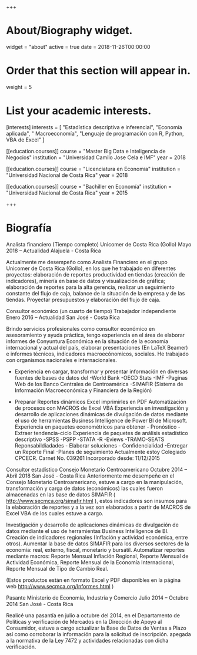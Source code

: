 +++
# About/Biography widget.
widget = "about"
active = true
date = 2018-11-26T00:00:00

# Order that this section will appear in.
weight = 5

# List your academic interests.
[interests]
  interests = [
    "Estadística descriptiva e inferencial",
    "Economía aplicada",
    " Macroeconomía",
	"Lenguaje de programación con R, Python, VBA de Excel"
  ]

[[education.courses]]
  course = "Master Big Data e Inteligencia de Negocios"
  institution = "Universidad Camilo Jose Cela e IMF"
  year = 2018

[[education.courses]]
  course = "Licenciatura en Economía"
  institution = "Universidad Nacional de Costa Rica"
  year = 2018

[[education.courses]]
  course = "Bachiller en Economía"
  institution = "Universidad Nacional de Costa Rica"
  year = 2015
 
+++

# Biografía


Analista financiero (Tiempo completo)
Unicomer de Costa Rica (Gollo) Mayo 2018 – Actualidad
Alajuela - Costa Rica

Actualmente me desempeño como Analista Financiero en el grupo Unicomer de Costa Rica (Gollo), en los que he trabajado en diferentes proyectos: elaboración de reportes productividad en tiendas (creación de indicadores), minería en base de datos y visualización de gráfica; elaboración de reportes para la alta gerencia, realizar un seguimiento constante del flujo de caja, balance de la situación de la empresa y de las tiendas. Proyectar presupuestos y elaboración del flujo de caja.

Consultor económico (un cuarto de tiempo)
Trabajador independiente Enero 2016 – Actualidad
San José - Costa Rica

Brindo servicios profesionales como consultor económico en asesoramiento y ayuda práctica, tengo experiencia en el área de elaborar informes de Conyuntura Económica en la situación de la economía internacional y actual del país, elaborar presentaciones (En LaTeX Beamer) e informes técnicos, indicadores macroecónomicos, sociales. He trabajado con organismos nacionales e internacionales.
 
- Experiencia en cargar, transformar y presentar información en diversas fuentes de bases de datos del -World Bank -OECD Stats -IMF -Paginas Web de los Banco Centrales de Centroamérica -SIMAFIR (Sistema de Información Macroeconómica y Financiera de la Región) 

- Preparar Reportes dinámicos Excel imprimirles en PDF Automatización de procesos con MACROS de Excel VBA Experiencia en investigación y desarrollo de aplicaciones dinámicas de divulgación de datos mediante el uso de herramientas Business Intelligence de Power BI de Microsoft. Experiencia en paquetes econométricos para obtener - Pronóstico - Extraer tendencia-ciclo Experiencia de paquetes de análisis estadístico descriptivo -SPSS -PSPP -STATA -R -Eviews -TRAMO-SEATS Reponsabildiadades - Elaborar soluciones - Confidencialidad -Entregar un Reporte Final -Planes de seguimiento Actualmente estoy Colegiado CPCECR. Carnet No. 039261 Incorporado desde: 11/12/2015

Consultor estadístico
Consejo Monetario Centroamericano Octubre 2014 – Abril 2018
San José - Costa Rica
Anteriormente me desempeñe en el Consejo Monetario Centroamericano,  estuve a cargo en la manipulación, transformación y carga de datos (económicos) las cuales fueron almacenadas en las base de datos SIMAFIR ( http://www.secmca.org/simafir.html ), estos indicadores son insumos para la elaboración de reportes y a la vez son elaborados a partir  de MACROS de Excel VBA de los cuales estuve a cargo.  

Investigación y desarrollo de aplicaciones dinámicas de divulgación de datos mediante el uso de herramientas Business Intelligence de BI. Creación de indicadores regionales (Inflación y actividad económica, entre otros). Aumentar la base de datos SIMAFIR para los diversos sectores de la economía: real, externo, fiscal, monetario y bursátil. Automatizar reportes mediante macros: Reporte Mensual Inflación Regional, Reporte Mensual de Actividad Económica, Reporte Mensual de la Economía Internacional, Reporte Mensual de Tipo de Cambio Real. 

(Estos productos están en formato Excel y PDF disponibles en la página web http://www.secmca.org/Informes.html  )


Pasante
Ministerio de Economía, Industria y Comercio Julio 2014 – Octubre 2014
San José - Costa Rica

Realicé una pasantía en julio a octubre del 2014, en el Departamento de Políticas y verificación de Mercados en la Dirección de Apoyo al Consumidor, estuve a cargo actualizar la Base de Datos de Ventas a Plazo así como corroborar la información para la solicitud de inscripción. apegada a la normativa de la Ley 7472 y actividades relacionadas con dicha verificación.